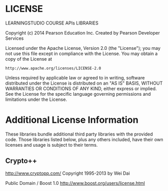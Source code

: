 LICENSE 
=======

LEARNINGSTUDIO COURSE APIs LIBRARIES 

Copyright (c) 2014 Pearson Education Inc.
Created by Pearson Developer Services

Licensed under the Apache License, Version 2.0 (the "License");
you may not use this file except in compliance with the License.
You may obtain a copy of the License at

    http://www.apache.org/licenses/LICENSE-2.0

Unless required by applicable law or agreed to in writing, software
distributed under the License is distributed on an "AS IS" BASIS,
WITHOUT WARRANTIES OR CONDITIONS OF ANY KIND, either express or implied.
See the License for the specific language governing permissions and
limitations under the License.


Additional License Information 
==============================

These libraries bundle additional third party libraries with the 
provided code. Those libraries listed below, plus any others included, 
have their own licenses and usage is subject to their terms. 


Crypto++
-----------

http://www.cryptopp.com/
Copyright 1995-2013 by Wei Dai

Public Domain / Boost 1.0
http://www.boost.org/users/license.html

